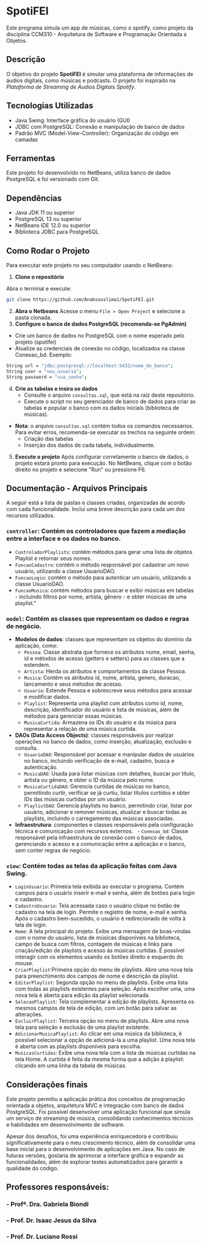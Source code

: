 # SpotiFEI
Este programa simula um app de músicas, como o spotify, como projeto da disciplina CCM310 -  Arquitetura de Software e Programação Orientada a Objetos.

## Descrição
O objetivo do projeto **SpotiFEI** é simular uma plataforma de informações de áudios digitais, como músicas e podcasts. O projeto foi inspirado na *Plataforma de Streaming de Áudios Digitais Spotify*. 

## Tecnologias Utilizadas
- Java Swing: Interface gráfica do usuário (GUI)
- JDBC com PostgreSQL: Conexão e manipulação de banco de dados
- Padrão MVC (Model-View-Controller): Organização do código em camadas

## Ferramentas
Este projeto foi desenvolvido no NetBeans, utiliza banco de dados PostgreSQL e foi versionado com Git.

## Dependências
- Java JDK 11 ou superior
- PostgreSQL 13 ou superior
- NetBeans IDE 12.0 ou superior
- Biblioteca JDBC para PostgreSQL

## Como Rodar o Projeto
Para executar este projeto no seu computador usando o NetBeans:
1. **Clone o repositório**

  Abra o terminal e execute:

```bash
git clone https://github.com/Anabsouslima1/SpotiFEI.git
```

2. **Abra o Netbeans**
  Acesse o menu `File > Open Project` e selecione a pasta clonada.
3. **Configure o banco de dados PostgreSQL (recomenda-se PgAdmin)**
  - Crie um banco de dados no PostgreSQL com o nome esperado pelo projeto (spotifei)
  - Atualize as credenciais de conexão no código, localizados na classe Conexao_bd. Exemplo:
   ```bash
String url = "jdbc:postgresql://localhost:5432/nome_do_banco";
   String user = "seu_usuario";
   String password = "sua_senha";
```
4. **Crie as tabelas e insira os dados**
   - Consulte o arquivo `consultas.sql`, que está na raiz deste repositório.
    - Execute o script no seu gerenciador de banco de dados para criar as tabelas e popular o banco com os dados iniciais (biblioteca de músicas).
  - **Nota**: o arquivo `consultas.sql` contém todos os comandos necessários. Para evitar erros, recomenda-se executar os trechos na seguinte ordem: 
    - Criação das tabelas 
    - Inserção dos dados de cada tabela, individualmente.
5. **Execute o projeto**
   Após configurar corretamente o banco de dados, o projeto estará pronto para execução. No NetBeans, clique com o botão direito no projeto e selecione "Run" ou pressione F6. 

## Documentação - Arquivos Principais
A seguir está a lista de pastas e classes criadas, organizadas de acordo com cada funcionalidade. Incluí uma breve descrição para cada um dos recursos utilizados.

### **`controller`**: Contém os controladores que fazem a mediação entre a interface e os dados no banco.
  - `ControladorPlaylists`: contém métodos para gerar uma lista de objetos Playlist e retornar seus nomes.
  - `FuncaoCadastro`: contém o método responsável por cadastrar um novo usuário, utilizando a classe UsuarioDAO.
  - `FuncaoLogin`: contém o método para autenticar um usuário, utilizando a classe UsuarioDAO.
  - `FuncaoMusica`: contém métodos para buscar e exibir músicas em tabelas - incluindo filtros por nome, artista, gênero - e obter músicas de uma playlist."

### **`model`**: Contém as classes que representam os dados e regras de negócio.
  - **Modelos de dados**: classes que representam os objetos do domínio da aplicação, como:   
    - `Pessoa`: Classe abstrata que fornece os atributos nome, email, senha, id e métodos de acesso (getters e setters) para as classes que a estendem.
    - `Artista`: Herda os atributos e comportamentos da classe Pessoa.
    - `Musica`: Contém os atributos id, nome, artista, genero, duracao, lancamento e seus métodos de acesso.
    - `Usuario`: Estende Pessoa e sobrescreve seus métodos para acessar e modificar dados.
    - `Playlist`: Representa uma playlist com atributos como id, nome, descrição, identificador do usuário e lista de músicas, além de métodos para gerenciar essas músicas.
    - `MusicaCurtida`: Armazena os IDs do usuário e da música para representar a relação de uma música curtida.
  - **DAOs (Data Access Objects)**: classes responsáveis por realizar operações no banco de dados, como inserção, atualização, exclusão e consulta.
    - `UsuarioDAO`: Responsável por acessar e manipular dados de usuários no banco, incluindo verificação de e-mail, cadastro, busca e autenticação.
    - `MusicaDAO`: Usada para listar músicas com detalhes, buscar por título, artista ou gênero, e obter o ID da música pelo nome.
    - `MusicaCurtidaDAO`: Gerencia curtidas de músicas no banco, permitindo curtir, verificar se já curtiu, listar títulos curtidos e obter IDs das músicas curtidas por um usuário.
    - `PlaylistDAO`: Gerencia playlists no banco, permitindo criar, listar por usuário, adicionar e remover músicas, atualizar e buscar todas as playlists, incluindo o carregamento das músicas associadas.
  - **Infraestrutura**: componentes e classes responsáveis pela configuração técnica e comunicação com recursos externos.
    - `Conexao_bd`: Classe responsável pela infraestrutura de conexão com o banco de dados, gerenciando o acesso e a comunicação entre a aplicação e o banco, sem conter regras de negócio.

### **`view`**: Contém todas as telas da aplicação feitas com Java Swing.

  - `LoginUsuario`: Primeira tela exibida ao executar o programa. Contém campos para o usuário inserir e-mail e senha, além de botões para login e cadastro.
  - `CadastroUsuario`: Tela acessada caso o usuário clique no botão de cadastro na tela de login. Permite o registro de nome, e-mail e senha. Após o cadastro bem-sucedido, o usuário é redirecionado de volta à tela de login.
  - `Home`: A tela principal do projeto. Exibe uma mensagem de boas-vindas com o nome do usuário, lista de músicas disponíveis na biblioteca, campo de busca com filtros, contagem de músicas e links para criação/edição de playlists e acesso às músicas curtidas. É possível interagir com os elementos usando os botões direito e esquerdo do mouse.
  - `CriarPlaylist`:Primeira opção do menu de playlists. Abre uma nova tela para preenchimento dos campos de nome e descrição da playlist.
  - `EditarPlaylist`: Segunda opção no menu de playlists. Exibe uma lista com todas as playlists existentes para seleção. Após escolher uma, uma nova tela é aberta para edição da playlist selecionada.
  - `SelecaoPlaylist`: Tela complementar à edição de playlists. Apresenta os mesmos campos de tela de edição, com um botão para salvar as alterações.
  - `ExcluirPlaylist`: Terceira opção no menu de playlists. Abre uma nova tela para seleção e exclusão de uma playlist existente. 
  - `AdicionarMusicaPlaylist`: Ao clicar em uma música da biblioteca, é possível selecionar a opção de adicioná-la a uma playlist. Uma nova tela é aberta com as playlists disponíveis para escolha.
  - `MusicasCurtidas`: Exibe uma nova tela com a lista de músicas curtidas na tela Home. A curtida é feita da mesma forma que a adição à playlist: clicando em uma linha da tabela de músicas.

## Considerações finais
Este projeto permitiu a aplicação prática dos conceitos de programação orientada a objetos, arquitetura MVC e integração com banco de dados PostgreSQL. Foi possível desenvolver uma aplicação funcional que simula um serviço de streaming de música, consolidando conhecimentos técnicos e habilidades em desenvolvimento de software.

Apesar dos desafios, foi uma experiência enriquecedora e contribuiu significativamente para o meu crescimento técnico, além de consolidar uma base inicial para o desenvolvimento de aplicações em Java. No caso de futuras versões, gostaria de aprimorar a interface gráfica e expandir as funcionalidades, além de explorar testes automatizados para garantir a qualidade do código.

## Professores responsáveis: 
### - Profª. Dra. Gabriela Biondi
### - Prof. Dr. Isaac Jesus da Silva 
### - Prof. Dr. Luciano Rossi
